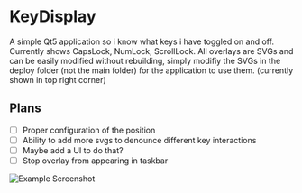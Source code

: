 # KeyDisplay
A simple Qt5 application so i know what keys i have toggled on and off.
Currently shows CapsLock, NumLock, ScrollLock. All overlays are SVGs and
can be easily modified without rebuilding, simply modifiy the SVGs in the
deploy folder (not the main folder) for the application to use them.
(currently shown in top right corner)

## Plans
- [ ] Proper configuration of the position
- [ ] Ability to add more svgs to denounce different key interactions
- [ ] Maybe add a UI to do that?
- [ ] Stop overlay from appearing in taskbar

![Example Screenshot](https://cdn.welcomer.gg/imoog/0bRZbt6J.png)
